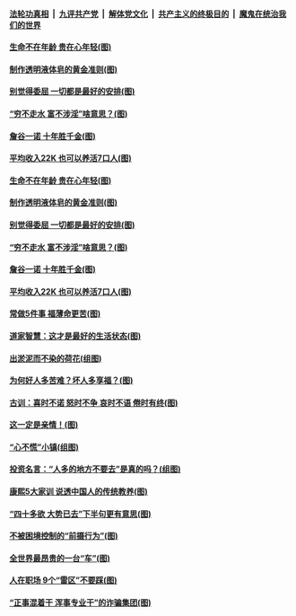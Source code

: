 

####  [法轮功真相](../../../../basic/blob/master/README.md?t=07011402) &nbsp;|&nbsp; [九评共产党](../../../../9ping.md/blob/master/README.md?t=07011402) &nbsp;|&nbsp; [解体党文化](../../../../jtdwh.md/blob/master/README.md?t=07011402)  &nbsp;|&nbsp; [共产主义的终极目的](../../../../gczydzjmd.md/blob/master/README.md?t=07011402) &nbsp;|&nbsp; [魔鬼在统治我们的世界](../../../../mgztzwmdsj.md/blob/master/README.md?t=07011402) 

#### [生命不在年龄 贵在心年轻(图)](../pages/p8/937698.md?t=07011402) 

#### [制作透明液体皂的黄金准则(图)](../pages/p8/938207.md?t=07011402) 

#### [别觉得委屈 一切都是最好的安排(图)](../pages/p8/921940.md?t=07011402) 

#### [“穷不走水 富不涉淫”啥意思？(图)](../pages/p8/938176.md?t=07011402) 

#### [詹谷一诺 十年胜千金(图)](../pages/p8/937705.md?t=07011402) 

#### [平均收入22K 也可以养活7口人(图)](../pages/p8/938104.md?t=07011402) 

#### [生命不在年龄 贵在心年轻(图)](../pages/p8/937698.md?t=07011402) 

#### [制作透明液体皂的黄金准则(图)](../pages/p8/938207.md?t=07011402) 

#### [别觉得委屈 一切都是最好的安排(图)](../pages/p8/921940.md?t=07011402) 

#### [“穷不走水 富不涉淫”啥意思？(图)](../pages/p8/938176.md?t=07011402) 

#### [詹谷一诺 十年胜千金(图)](../pages/p8/937705.md?t=07011402) 

#### [平均收入22K 也可以养活7口人(图)](../pages/p8/938104.md?t=07011402) 

#### [常做5件事 福薄命更苦(图)](../pages/p8/937990.md?t=07011402) 

#### [道家智慧：这才是最好的生活状态(图)](../pages/p8/900827.md?t=07011402) 

#### [出淤泥而不染的荷花(组图)](../pages/p8/937863.md?t=07011402) 

#### [为何好人多苦难？坏人多享福？(图)](../pages/p8/937938.md?t=07011402) 

#### [古训：喜时不诺 怒时不争 哀时不语 倦时有终(图)](../pages/p8/937482.md?t=07011402) 

#### [这一定是亲情！(图)](../pages/p8/937905.md?t=07011402) 

#### [“心不慌”小镇(组图)](../pages/p8/937484.md?t=07011402) 

#### [投资名言：“人多的地方不要去”是真的吗？(组图)](../pages/p8/937855.md?t=07011402) 

#### [康熙5大家训 说透中国人的传统教养(图)](../pages/p8/937696.md?t=07011402) 

#### [“四十多欲 大势已去”下半句更有意思(图)](../pages/p8/937811.md?t=07011402) 

#### [不被困境控制的“前摄行为”(图)](../pages/p8/937145.md?t=07011402) 

#### [全世界最昂贵的一台“车”(图)](../pages/p8/937477.md?t=07011402) 

#### [人在职场 9个“雷区”不要踩(图)](../pages/p8/937766.md?t=07011402) 

#### [“正事混着干 浑事专业干”的诈骗集团(图)](../pages/p8/937732.md?t=07011402) 

